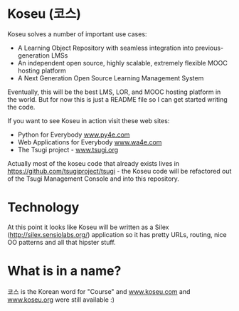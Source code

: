 # Koseu (코스)

Koseu solves a number of important use cases:

* A Learning Object Repository with seamless integration into previous-generation LMSs
* An independent open source, highly scalable, extremely flexible MOOC hosting platform
* A Next Generation Open Source Learning Management System

Eventually, this will be the best LMS, LOR, and MOOC hosting platform in the world.  But for now this is just a README file
so I can get started writing the code.

If you want to see Koseu in action visit these web sites:

* Python for Everybody www.py4e.com
* Web Applications for Everybody www.wa4e.com
* The Tsugi project - www.tsugi.org

Actually most of the koseu code that already exists lives in https://github.com/tsugiproject/tsugi - the Koseu
code will be refactored out of the Tsugi Management Console and into this repository.

# Technology

At this point it looks like Koseu will be written as a Silex (http://silex.sensiolabs.org/) application so it
has pretty URLs, routing, nice OO patterns and all that hipster stuff.

# What is in a name?

코스 is the Korean word for "Course" and www.koseu.com and www.koseu.org were still available :)
